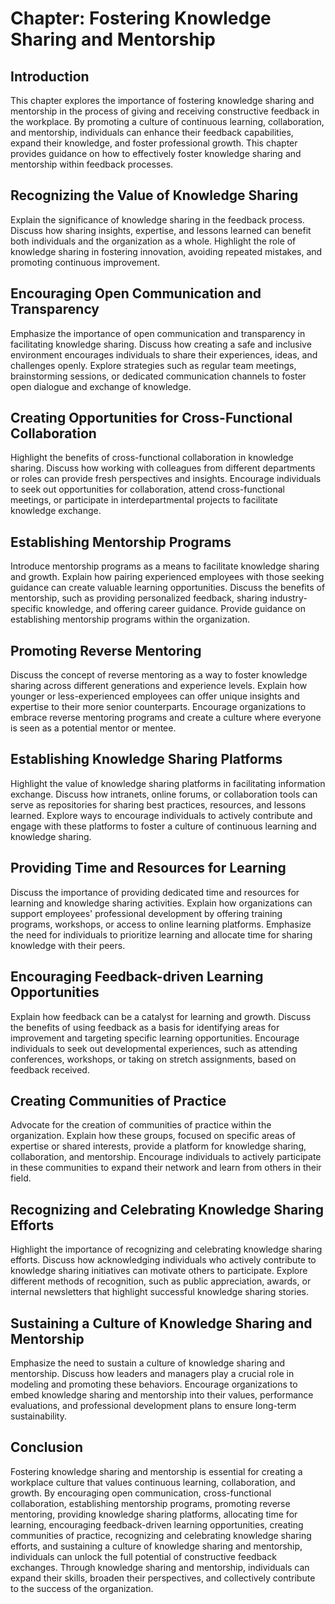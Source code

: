 Chapter: Fostering Knowledge Sharing and Mentorship
===================================================

Introduction
------------

This chapter explores the importance of fostering knowledge sharing and mentorship in the process of giving and receiving constructive feedback in the workplace. By promoting a culture of continuous learning, collaboration, and mentorship, individuals can enhance their feedback capabilities, expand their knowledge, and foster professional growth. This chapter provides guidance on how to effectively foster knowledge sharing and mentorship within feedback processes.

Recognizing the Value of Knowledge Sharing
------------------------------------------

Explain the significance of knowledge sharing in the feedback process. Discuss how sharing insights, expertise, and lessons learned can benefit both individuals and the organization as a whole. Highlight the role of knowledge sharing in fostering innovation, avoiding repeated mistakes, and promoting continuous improvement.

Encouraging Open Communication and Transparency
-----------------------------------------------

Emphasize the importance of open communication and transparency in facilitating knowledge sharing. Discuss how creating a safe and inclusive environment encourages individuals to share their experiences, ideas, and challenges openly. Explore strategies such as regular team meetings, brainstorming sessions, or dedicated communication channels to foster open dialogue and exchange of knowledge.

Creating Opportunities for Cross-Functional Collaboration
---------------------------------------------------------

Highlight the benefits of cross-functional collaboration in knowledge sharing. Discuss how working with colleagues from different departments or roles can provide fresh perspectives and insights. Encourage individuals to seek out opportunities for collaboration, attend cross-functional meetings, or participate in interdepartmental projects to facilitate knowledge exchange.

Establishing Mentorship Programs
--------------------------------

Introduce mentorship programs as a means to facilitate knowledge sharing and growth. Explain how pairing experienced employees with those seeking guidance can create valuable learning opportunities. Discuss the benefits of mentorship, such as providing personalized feedback, sharing industry-specific knowledge, and offering career guidance. Provide guidance on establishing mentorship programs within the organization.

Promoting Reverse Mentoring
---------------------------

Discuss the concept of reverse mentoring as a way to foster knowledge sharing across different generations and experience levels. Explain how younger or less-experienced employees can offer unique insights and expertise to their more senior counterparts. Encourage organizations to embrace reverse mentoring programs and create a culture where everyone is seen as a potential mentor or mentee.

Establishing Knowledge Sharing Platforms
----------------------------------------

Highlight the value of knowledge sharing platforms in facilitating information exchange. Discuss how intranets, online forums, or collaboration tools can serve as repositories for sharing best practices, resources, and lessons learned. Explore ways to encourage individuals to actively contribute and engage with these platforms to foster a culture of continuous learning and knowledge sharing.

Providing Time and Resources for Learning
-----------------------------------------

Discuss the importance of providing dedicated time and resources for learning and knowledge sharing activities. Explain how organizations can support employees' professional development by offering training programs, workshops, or access to online learning platforms. Emphasize the need for individuals to prioritize learning and allocate time for sharing knowledge with their peers.

Encouraging Feedback-driven Learning Opportunities
--------------------------------------------------

Explain how feedback can be a catalyst for learning and growth. Discuss the benefits of using feedback as a basis for identifying areas for improvement and targeting specific learning opportunities. Encourage individuals to seek out developmental experiences, such as attending conferences, workshops, or taking on stretch assignments, based on feedback received.

Creating Communities of Practice
--------------------------------

Advocate for the creation of communities of practice within the organization. Explain how these groups, focused on specific areas of expertise or shared interests, provide a platform for knowledge sharing, collaboration, and mentorship. Encourage individuals to actively participate in these communities to expand their network and learn from others in their field.

Recognizing and Celebrating Knowledge Sharing Efforts
-----------------------------------------------------

Highlight the importance of recognizing and celebrating knowledge sharing efforts. Discuss how acknowledging individuals who actively contribute to knowledge sharing initiatives can motivate others to participate. Explore different methods of recognition, such as public appreciation, awards, or internal newsletters that highlight successful knowledge sharing stories.

Sustaining a Culture of Knowledge Sharing and Mentorship
--------------------------------------------------------

Emphasize the need to sustain a culture of knowledge sharing and mentorship. Discuss how leaders and managers play a crucial role in modeling and promoting these behaviors. Encourage organizations to embed knowledge sharing and mentorship into their values, performance evaluations, and professional development plans to ensure long-term sustainability.

Conclusion
----------

Fostering knowledge sharing and mentorship is essential for creating a workplace culture that values continuous learning, collaboration, and growth. By encouraging open communication, cross-functional collaboration, establishing mentorship programs, promoting reverse mentoring, providing knowledge sharing platforms, allocating time for learning, encouraging feedback-driven learning opportunities, creating communities of practice, recognizing and celebrating knowledge sharing efforts, and sustaining a culture of knowledge sharing and mentorship, individuals can unlock the full potential of constructive feedback exchanges. Through knowledge sharing and mentorship, individuals can expand their skills, broaden their perspectives, and collectively contribute to the success of the organization.
